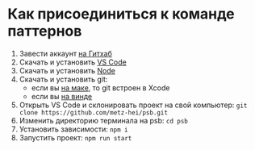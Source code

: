 # Как присоединиться к команде паттернов

1. Завести аккаунт [на Гитхаб](https://github.com/)
2. Скачать и установить [VS Code](https://code.visualstudio.com/)
2. Скачать и установить [Node](https://nodejs.org/en/download/prebuilt-installer)
3. Скачать и установить git: 
   - если вы [на маке](https://developer.apple.com/xcode/), то git встроен в Xcode
   - если вы [на винде](https://git-scm.com/downloads/win)
4. Открыть VS Code и склонировать проект на свой компьютер: ```git clone https://github.com/metz-hei/psb.git```
5. Изменить директорию терминала на psb: ```cd psb```
6. Установить зависимости: ```npm i```
7. Запустить проект: ```npm run start```